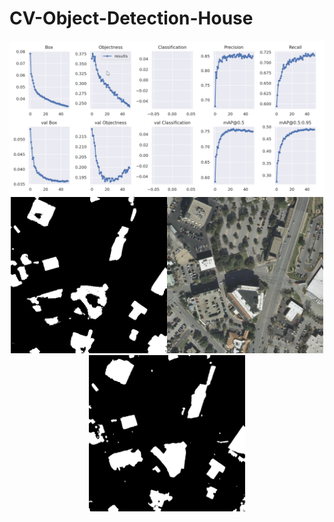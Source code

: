 # CV-Object-Detection-House

</center><img src="https://github.com/ccalvin97/CV-Object-Detection-House/blob/main/graph/loss.png" width="800"/></center> 


<div align="center"><img src="https://github.com/ccalvin97/CV-Semantic-Segmentation/blob/master/Picture/austin16_20_.png" width="250"/><img src="https://github.com/ccalvin97/CV-Semantic-Segmentation/blob/master/Picture/austin16_20_1.png" width="250"/></center><img src="https://github.com/ccalvin97/CV-Semantic-Segmentation/blob/master/Picture/austin16_20__hrnet.png" width="250"/></center> 
